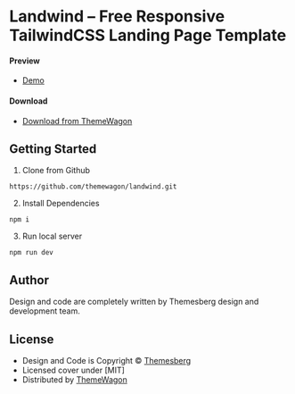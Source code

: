 # Landwind – Free Responsive TailwindCSS Landing Page Template

#### Preview

 - [Demo](https://themewagon.github.io/landwind/)

#### Download
 - [Download from ThemeWagon]( https://themewagon.com/themes/landwind-free-responsive-tailwindcss-landing-page-template/)
 
 
## Getting Started

1. Clone from Github 
```
https://github.com/themewagon/landwind.git
```
2. Install Dependencies
```
npm i
```
3. Run local server
```
npm run dev
```

## Author

Design and code are completely written by Themesberg design and development team.  


## License

 - Design and Code is Copyright &copy; [Themesberg](https://themesberg.com/)
 - Licensed cover under [MIT]
 - Distributed by [ThemeWagon](https://themewagon.com)

